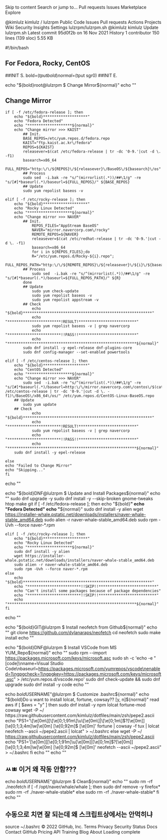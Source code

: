 Skip to content
Search or jump to…
Pull requests
Issues
Marketplace
Explore
 
@kimlulz 
kimlulz
/
lulzrpm
Public
Code
Issues
Pull requests
Actions
Projects
Wiki
Security
Insights
Settings
lulzrpm/lulzrpm.sh
@kimlulz
kimlulz Update lulzrpm.sh
Latest commit 95d0f2b on 16 Nov 2021
 History
 1 contributor
150 lines (139 sloc)  5.55 KB
   
#!/bin/bash
## For Fedora, Rocky, CentOS
##INIT S.
bold=$(tput bold)
normal=$(tput sgr0)
##INIT E.

echo "${bold}root@lulzrpm $ Change Mirror${normal}"
echo ""
## Change Mirror
	if [ -f /etc/fedora-release ]; then
		echo "${bold}********************"
		echo "Fedora Detected"
		echo "********************${normal}"
		echo "Change mirror >>> KAIST"
    		## Init.
			BASE_REPOS=/etc/yum.repos.d/fedora.repo
			KAIST="ftp.kaist.ac.kr\/fedora"
			REPOS=${KAIST}
			releasever=$(cat /etc/fedora-release | tr -dc '0-9.'|cut -d \. -f1)
			basearch=x86_64
			FULL_REPOS="http:\/\/${REPOS}\/${releasever}\/BaseOS\/${basearch}\/os"
			## Process
			sudo sed  -i.bak -re "s/^(mirrorlist(.*))/##\1/g" -re "s/[#]*baseurl(.*)/baseurl=${FULL_REPOS}/" ${BASE_REPOS} 
			## Update
			sudo yum repolist baseos -v

	elif [ -f /etc/rocky-release ]; then
		echo "${bold}********************"
		echo "Rocky Linux Detected"
		echo "********************${normal}"
		echo "Change mirror >>> NAVER"
			## Init.
				REPOS_FILES="AppStream BaseOS"
				NAVER="mirror.navercorp.com\/rocky"
				REMOTE_REPOS=${NAVER}
				releasever=$(cat /etc/redhat-release | tr -dc '0-9.'|cut -d \. -f1)
				basearch=x86_64
				for i in ${REPOS_FILES};do
				R="/etc/yum.repos.d/Rocky-${i}.repo";
				FULL_REPOS_PATH="http:\/\/${REMOTE_REPOS}\/${releasever}\/${i}\/${basearch}\/os"
			## Process
				sudo sed  -i.bak -re "s/^(mirrorlist(.*))/##\1/g" -re "s/[#]*baseurl(.*)/baseurl=${FULL_REPOS_PATH}/" ${R}
			done
			## Update
				sudo yum check-update
				sudo yum repolist baseos -v
				sudo yum repolist appstream -v
			## Check
				echo "${bold}**********************************************************"
				echo "************************!RESULT!**************************"
				sudo yum repolist baseos -v | grep navercorp
				echo "************************!!PASS!!**************************"
				echo "**********************************************************${normal}"
			sudo dnf install -y epel-release dnf-plugins-core
			sudo dnf config-manager --set-enabled powertools 

	elif [ -f /etc/centos-release ]; then
		echo "${bold}********************"
		echo "CentOS Detected"
		echo "********************${normal}"
		echo "Change mirror >>> NAVER"
			sudo sed  -i.bak -re "s/^(mirrorlist(.*))/##\1/g" -re "s/[#]*baseurl(.*)/baseurl=http:\/\/mirror.navercorp.com\/centos\/$(cat /etc/centos-release | tr -dc '0-9.'|cut -d \. -f1)\/BaseOS\/x86_64\/os/" /etc/yum.repos.d/CentOS-Linux-BaseOS.repo
		## Update
			sudo yum update
		## Check
				echo "${bold}**********************************************************"
				echo "************************!RESULT!**************************"
				sudo yum repolist baseos -v | grep navercorp
				echo "************************!!PASS!!**************************"
				echo "**********************************************************${normal}"
		sudo dnf install -y epel-release 
	
	else 
	echo "Failed to Change Mirror"
	echo "Skipping..."
	fi
echo ""

echo "${bold}DNF@lulzrpm $ Update and Install Packages${normal}" 
echo ""
sudo dnf upgrade -y
sudo dnf install -y --skip-broken gnome-tweaks htop make git
if [ -f /etc/fedora-release ]; then
		echo "${bold}********************"
		echo "Fedora Detected"
		echo "********************${normal}"
		sudo dnf install -y alien
		wget https://installer-whale.pstatic.net/downloads/installers/naver-whale-stable_amd64.deb
		sudo alien -r naver-whale-stable_amd64.deb
		sudo rpm -Uvh --force naver-*.rpm

	elif [ -f /etc/rocky-release ]; then
		echo "${bold}********************"
		echo "Rocky Linux Detected"
		echo "********************${normal}"
		sudo dnf install -y alien
		wget https://installer-whale.pstatic.net/downloads/installers/naver-whale-stable_amd64.deb
		sudo alien -r naver-whale-stable_amd64.deb
		sudo rpm -Uvh --force naver-*.rpm
	else
		echo "${bold}**********************************************************"
		echo "************************!!SKIP!!**************************"
		echo "Can't install some packages because of package dependencies"
		echo "************************!!SKIP!!**************************"
		echo "**********************************************************${normal}"
	fi
echo ""

echo "${bold}GIT@lulzrpm $ Install neofetch from Github${normal}"
echo ""
git clone https://github.com/dylanaraps/neofetch
cd neofetch
sudo make install
echo ""

echo "${bold}DNF@lulzrpm $ Install VSCode from MS YUM_Repo${normal}"
echo ""
sudo rpm --import https://packages.microsoft.com/keys/microsoft.asc
sudo sh -c 'echo -e "[code]\nname=Visual Studio Code\nbaseurl=https://packages.microsoft.com/yumrepos/vscode\nenabled=1\ngpgcheck=1\ngpgkey=https://packages.microsoft.com/keys/microsoft.asc" > /etc/yum.repos.d/vscode.repo'
sudo dnf check-update && sudo dnf upgrade
sudo dnf install -y code
echo ""

echo ${bold}$USERNAME"@lulzrpm $ Customize .bashrc${normal}"
echo "${bold}Do u want to install lolcat, fortune, cowsay?? [y, n]${normal}"
read aws
if [ $aws = "y" ] then
    sudo dnf install -y npm lolcat fortune-mod cowsay
    wget -P ~/ https://raw.githubusercontent.com/kimlulz/dotfiles/main/zsh/pepe2.ascii 
    echo "PS1='\[\e[0m\][\[\e[0;1;91m\]\u\[\e[0m\]|\[\e[0;1m\]$?\[\e[0m\]] \[\e[0;1;3;4m\]\w\[\e[0m\] \[\e[0;92m\]\$ \[\e[0m\]'
fortune | cowsay -f tux | lolcat 
neofetch --ascii ~/pepe2.ascii | lolcat" > ~/.bashrc
else
    wget -P ~/ https://raw.githubusercontent.com/kimlulz/dotfiles/main/zsh/pepe2.ascii 
    echo "PS1='\[\e[0m\][\[\e[0;1;91m\]\u\[\e[0m\]|\[\e[0;1m\]$?\[\e[0m\]] \[\e[0;1;3;4m\]\w\[\e[0m\] \[\e[0;92m\]\$ \[\e[0m\]' 
neofetch --ascii ~/pepe2.ascii" > ~/.bashrc
fi
echo ""
echo ""

## ㅆㅃ 이거 왜 작동 안함??? 
echo ${bold}$USERNAME"@lulzrpm $ Clean${normal}"
echo ""
sudo rm -rf ./neofetch
if [ -f /opt/naver/whale/whale ]; then
	sudo dnf remove -y firefox*	
	sudo rm -rf ./naver-whale-stable*
else
	sudo rm -rf ./naver-whale-stable*
fi
echo ""
## 수동으로 치면 잘 되는데 왜 스크립트상에서는 안먹히냐

source ~/.bashrc
© 2022 GitHub, Inc.
Terms
Privacy
Security
Status
Docs
Contact GitHub
Pricing
API
Training
Blog
About
Loading complete
